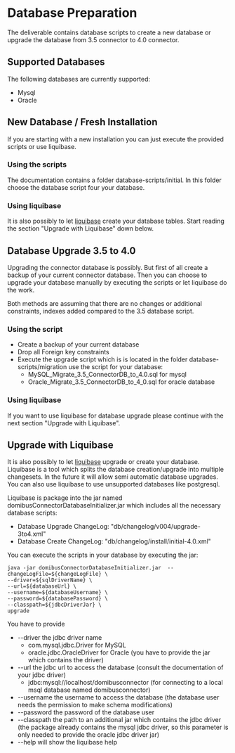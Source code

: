 # Database Preparation

The deliverable contains database scripts to create a new database or 
 upgrade the database from 3.5 connector to 4.0 connector.

## Supported Databases

The following databases are currently supported:
 
 * Mysql
 * Oracle
 
## New Database / Fresh Installation
  
If you are starting with a new installation you can just execute the provided scripts or use liquibase.

### Using the scripts

The documentation contains a folder database-scripts/initial. In this folder choose the database script four your database. 

### Using liquibase 

It is also possibly to let [liquibase](https://www.liquibase.org/) create your database tables. Start reading the section "Upgrade with Liquibase" down below.


## Database Upgrade 3.5 to 4.0

Upgrading the connector database is possibly. But first of all create a backup
of your current connector database. Then you can choose to upgrade your database
manually by executing the scripts or let liquibase do the work.

Both methods are assuming that there are no changes or additional constraints,
indexes added compared to the 3.5 database script.

### Using the script

 * Create a backup of your current database
 * Drop all Foreign key constraints
 * Execute the upgrade script which is is located in the folder database-scripts/migration
 use the script for your database:
    * MySQL_Migrate_3.5_ConnectorDB_to_4.0.sql for mysql
    * Oracle_Migrate_3.5_ConnectorDB_to_4_0.sql for oracle database

### Using liquibase

If you want to use liquibase for database upgrade please continue with the next section "Upgrade with Liquibase".

## Upgrade with Liquibase

It is also possibly to let [liquibase](https://www.liquibase.org/) upgrade or create your database. Liquibase is a tool
which splits the database creation/upgrade into multiple changesets. In the future it will allow semi automatic database upgrades. 
You can also use liquibase to use unsupported databases like postgresql.

Liquibase is package into the jar named domibusConnectorDatabaseInitializer.jar which includes all 
the necessary database scripts:

 * Database Upgrade ChangeLog: "db/changelog/v004/upgrade-3to4.xml"
 * Database Create ChangeLog:  "db/changelog/install/initial-4.0.xml"

You can execute the scripts in your database by executing the jar:

    java -jar domibusConnectorDatabaseInitializer.jar  --changeLogFile=${changeLogFile} \
    --driver=${sqlDriverName} \
    --url=${databaseUrl} \
    --username=${databaseUsername} \
    --password=${databasePassword} \
    --classpath=${jdbcDriverJar} \
    upgrade

   
 You have to provide
 
 * --driver the jdbc driver name 
    * com.mysql.jdbc.Driver for MySQL
    * oracle.jdbc.OracleDriver for Oracle (you have to provide the jar which contains the driver)
 * --url the jdbc url to access the database (consult the documentation of your jdbc driver)
    * jdbc:mysql://localhost/domibusconnector (for connecting to a local msql database named domibusconnector)
 * --username the username to access the database (the database user needs the permission to make schema modifications)
 * --password the password of the database user
 * --classpath the path to an additional jar which contains the jdbc driver (the package already contains the mysql jdbc driver, 
 so this parameter is only needed to provide the oracle jdbc driver jar)
 * --help will show the liquibase help 

 


